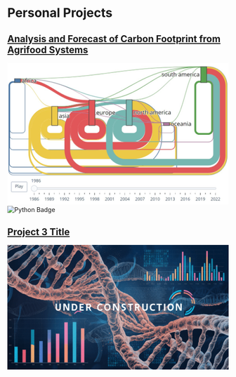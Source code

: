 # Personal Projects

## [Analysis and Forecast of Carbon Footprint from Agrifood Systems](/fao_project)
[![Project 4](images/sankey_cover.jpg?raw=true)](/fao_project)
![Python Badge](https://img.shields.io/badge/Python-white?logo=Python)

## [Project 3 Title](http://example.com/)
![Project 3](images/underconstruction2.png?raw=true)
